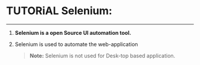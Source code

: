 
# **TUTORiAL** Selenium:
**********************************

1. **Selenium is a open Source UI automation tool.**
2. Selenium is used to automate the web-application


    
    > **Note:** Selenium is not used for Desk-top based application.


